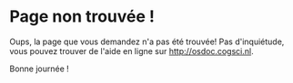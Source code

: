 # Page non trouvée !

Oups, la page que vous demandez n'a pas été trouvée! Pas d'inquiétude, vous pouvez trouver de l'aide en ligne sur <http://osdoc.cogsci.nl>.

Bonne journée !
